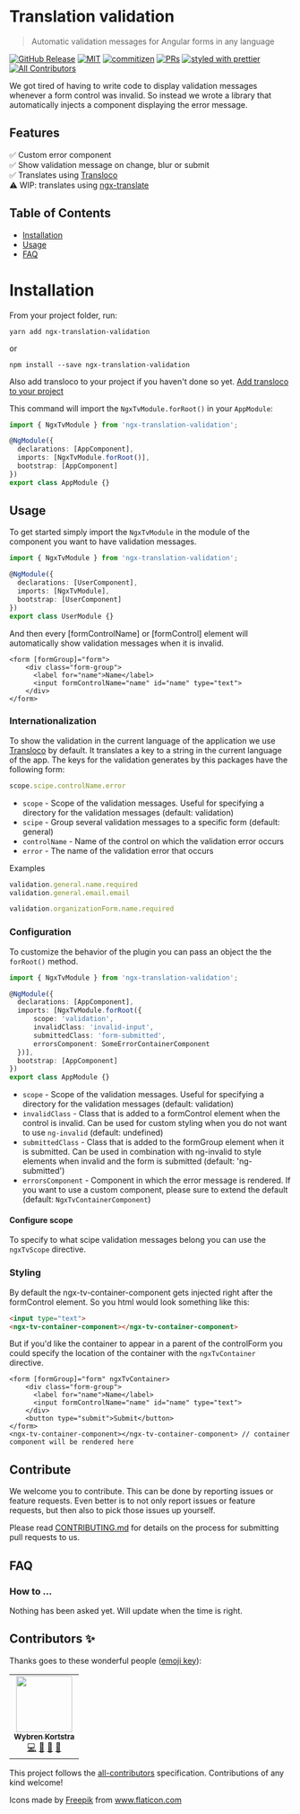 # Translation validation
> Automatic validation messages for Angular forms in any language

[![GitHub Release](https://img.shields.io/github/v/release/riskchallenger/translation-validation?style=flat-square)]()
[![MIT](https://img.shields.io/packagist/l/doctrine/orm.svg?style=flat-square)]()
[![commitizen](https://img.shields.io/badge/commitizen-friendly-brightgreen.svg?style=flat-square)]()
[![PRs](https://img.shields.io/badge/PRs-welcome-brightgreen.svg?style=flat-square)]()
[![styled with prettier](https://img.shields.io/badge/styled_with-prettier-ff69b4.svg?style=flat-square)](https://github.com/prettier/prettier)
[![All Contributors](https://img.shields.io/github/contributors/riskchallenger/translation-validation?color=orange&style=flat-square)](#contributors-)

We got tired of having to write code to display validation messages whenever a form control was invalid. So instead we wrote a library that automatically injects a component displaying the error message.

## Features

✅ Custom error component  
✅ Show validation message on change, blur or submit     
✅ Translates using [Transloco](https://ngneat.github.io/transloco/)    
⚠️ WIP: translates using [ngx-translate](https://github.com/ngx-translate/core)

## Table of Contents

- [Installation](#installation)
- [Usage](#usage)
- [FAQ](#faq)

# Installation

From your project folder, run:

```shell
yarn add ngx-translation-validation
```
or
```shell
npm install --save ngx-translation-validation
```

Also add transloco to your project if you haven't done so yet. [Add transloco to your project](https://ngneat.github.io/transloco/docs/installation)


This command will import the `NgxTvModule.forRoot()` in your `AppModule`:

```ts
import { NgxTvModule } from 'ngx-translation-validation';

@NgModule({
  declarations: [AppComponent],
  imports: [NgxTvModule.forRoot()],
  bootstrap: [AppComponent]
})
export class AppModule {}
``` 

## Usage
To get started simply import the `NgxTvModule` in the module of the component you want to have validation messages.
```ts
import { NgxTvModule } from 'ngx-translation-validation';

@NgModule({
  declarations: [UserComponent],
  imports: [NgxTvModule],
  bootstrap: [UserComponent]
})
export class UserModule {}
``` 
And then every [formControlName] or [formControl] element will automatically show validation messages when it is invalid.
```angular2html
<form [formGroup]="form">
    <div class="form-group">
      <label for="name">Name</label>
      <input formControlName="name" id="name" type="text">
    </div>
</form>
```
### Internationalization
To show the validation in the current language of the application we use [Transloco](https://ngneat.github.io/transloco/) by default. It translates a key to a string in the current language of the app. The keys for the validation generates by this packages have the following form:
```ts
scope.scipe.controlName.error
```
* `scope` - Scope of the validation messages. Useful for specifying a directory for the validation messages (default: validation)
* `scipe` - Group several validation messages to a specific form (default: general)
* `controlName` - Name of the control on which the validation error occurs
* `error` - The name of the validation error that occurs

Examples
```ts
validation.general.name.required
validation.general.email.email

validation.organizationForm.name.required
```

### Configuration
To customize the behavior of the plugin you can pass an object the the `forRoot()` method.
```ts
import { NgxTvModule } from 'ngx-translation-validation';

@NgModule({
  declarations: [AppComponent],
  imports: [NgxTvModule.forRoot({
      scope: 'validation', 
      invalidClass: 'invalid-input', 
      submittedClass: 'form-submitted',
      errorsComponent: SomeErrorContainerComponent
  })],
  bootstrap: [AppComponent]
})
export class AppModule {}
``` 
* `scope` - Scope of the validation messages. Useful for specifying a directory for the validation messages (default: validation)
* `invalidClass` - Class that is added to a formControl element when the control is invalid. Can be used for custom styling when you do not want to use `ng-invalid` (default: undefined)
* `submittedClass` - Class that is added to the formGroup element when it is submitted. Can be used in combination with ng-invalid to style elements when invalid and the form is submitted (default: 'ng-submitted')
* `errorsComponent` - Component in which the error message is rendered. If you want to use a custom component, please sure to extend the default (default: `NgxTvContainerComponent`)

#### Configure scope
To specify to what scipe validation messages belong you can use the `ngxTvScope` directive.

### Styling
By default the ngx-tv-container-component gets injected right after the formControl element. So you html would look something like this:
```html
<input type="text">
<ngx-tv-container-component></ngx-tv-container-component>
``` 
But if you'd like the container to appear in a parent of the controlForm you could specify the location of the container with the `ngxTvContainer` directive.
```angular2html
<form [formGroup]="form" ngxTvContainer>
    <div class="form-group">
      <label for="name">Name</label>
      <input formControlName="name" id="name" type="text">
    </div>
    <button type="submit">Submit</button>
</form>
<ngx-tv-container-component></ngx-tv-container-component> // container component will be rendered here
```

## Contribute
We welcome you to contribute. This can be done by reporting issues or feature requests. Even better is to not only report issues or feature requests, but then also to pick those issues up yourself.

Please read [CONTRIBUTING.md](./CONTRIBUTING.md) for details on the process for submitting pull requests to us.

## FAQ

### How to ...

Nothing has been asked yet. Will update when the time is right.

## Contributors ✨

Thanks goes to these wonderful people ([emoji key](https://allcontributors.org/docs/en/emoji-key)):

<!-- ALL-CONTRIBUTORS-LIST:START - Do not remove or modify this section -->
<!-- prettier-ignore-start -->
<!-- markdownlint-disable -->
<table>
  <tr>
    <td align="center"><a href="https://riskchallenger.nl/"><img src="https://avatars.githubusercontent.com/u/1962982?v=4?s=100" width="100px;" alt=""/><br /><sub><b>Wybren Kortstra</b></sub></a><br /><a href="https://github.com/RiskChallenger/ngx-translation-validation/commits?author=Langstra" title="Code">💻</a> <a href="https://github.com/RiskChallenger/ngx-translation-validation/commits?author=Langstra" title="Documentation">📖</a> <a href="#ideas-Langstra" title="Ideas, Planning, & Feedback">🤔</a> <a href="#maintenance-Langstra" title="Maintenance">🚧</a></td>
  </tr>
</table>

<!-- markdownlint-restore -->
<!-- prettier-ignore-end -->

<!-- ALL-CONTRIBUTORS-LIST:END -->

This project follows the [all-contributors](https://github.com/all-contributors/all-contributors) specification. Contributions of any kind welcome!

<div>Icons made by <a href="http://www.freepik.com/" title="Freepik">Freepik</a> from <a href="https://www.flaticon.com/" title="Flaticon">www.flaticon.com</a></div>
